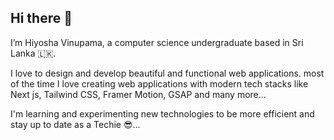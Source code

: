 ## Hi there 👋

I’m Hiyosha Vinupama, a computer science undergraduate based in Sri Lanka 🇱🇰.

I love to design and develop beautiful and functional web applications. most of the time I love creating web applications with modern tech stacks like Next js, Tailwind CSS, Framer Motion, GSAP and many more...

I'm learning and experimenting new technologies to be more efficient and stay up to date as a Techie 😎...


